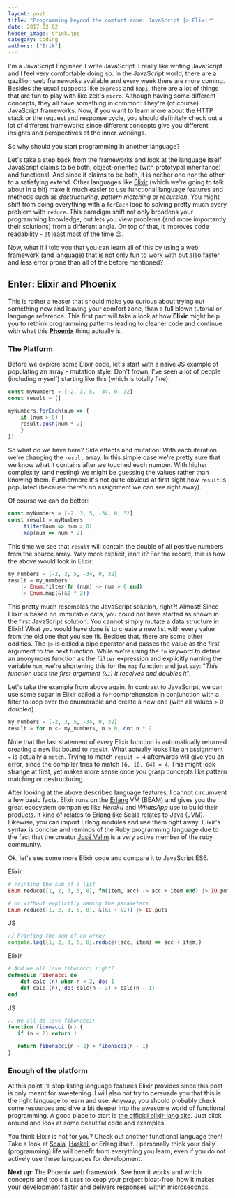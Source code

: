 ```yaml
---
layout: post
title: "Programming beyond the comfort zone: JavaScript |> Elixir"
date: 2017-02-02
header_image: drink.jpg
category: coding
authors: ["Erik"]
---
```


I'm a JavaScript Engineer.
I write JavaScript.
I really like writing JavaScript and I feel very comfortable doing so.
In the JavaScript world, there are a gazillion web frameworks available and every week there are more coming.
Besides the usual suspects like `express` and `hapi`, there are a lot of things that are fun to play with like zeit's `micro`.
Although having some different concepts, they all have something in common: They're (of course) JavaScript frameworks.
Now, if you want to learn more about the HTTP stack or the request and response cycle, you should definitely check out a lot of different frameworks since different concepts give you different insights and perspectives of the inner workings.

So why should you start programming in another language?

Let's take a step back from the frameworks and look at the language itself.
JavaScript claims to be both, object-oriented (with prototypal inheritance) and functional.
And since it claims to be both, it is neither one nor the other to a satisfying extend.
Other languages like [Elixir](http://elixir-lang.org/) (which we're going to talk about in a bit) make it much easier to use functional language features and methods such as *destructuring*, *pattern matching* or *recursion*.
You might shift from doing everything with a `forEach` loop to solving pretty much every problem with `reduce`.
This paradigm shift not only broadens your programming knowledge, but lets you view problems (and more importantly their solutions) from a different angle.
On top of that, it improves code readability - at least most of the time 😉.

Now, what if I told you that you can learn all of this by using a web framework (and language) that is not only fun to work with but also faster and less error prone than all of the before mentioned?

## Enter: Elixir and Phoenix

This is rather a teaser that should make you curious about trying out something new and leaving your comfort zone, than a full blown tutorial or language reference.
This first part will take a look at how **Elixir** might help you to rethink programming patterns leading to cleaner code and continue with what this [**Phoenix**](http://www.phoenixframework.org/) thing actually is.

### The Platform

Before we explore some Elixir code, let's start with a naive JS example of populating an array - mutation style.
Don't frown, I've seen a lot of people (including myself) starting like this (which is totally fine).

```js
const myNumbers = [-2, 3, 5, -34, 0, 32]
const result = []

myNumbers.forEach(num => {
    if (num > 0) {
    result.push(num * 2)
    }
})
```

So what do we have here? Side effects and mutation! With each iteration we're changing the `result` array. In this simple case we're pretty sure that we know what it contains after we touched each number. With higher complexity (and nesting) we might be guessing the values rather than knowing them. Furthermore it's not quite obvious at first sight how `result` is populated (because there's no assignment we can see right away).

Of course we can do better:

```js
const myNumbers = [-2, 3, 5, -34, 0, 32]
const result = myNumbers
    .filter(num => num > 0)
    .map(num => num * 2)
```

This time we see that `result` will contain the double of all positive numbers from the source array.
Way more explicit, isn't it?
For the record, this is how the above would look in Elixir:

```elixir
my_numbers = [-2, 3, 5, -34, 0, 32]
result = my_numbers
    |> Enum.filter(fn (num) -> num > 0 end)
    |> Enum.map(&(&1 * 2))
```

This pretty much resembles the JavaScript solution, right?!
Almost!
Since Elixir is based on immutable data, you could not have started as shown in the first JavaScript solution.
You cannot simply mutate a data structure in Elixir!
What you would have done is to create a new list with every value from the old one that you see fit.
Besides that, there are some other oddities.
The `|>` is called a pipe operator and passes the value as the first argument to the next function.
While we're using the `fn` keyword to define an anonymous function as the `filter` expression and explicitly naming the variable `num`, we're shortening this for the `map` function and just say: "*This function uses the first argument (`&1`) it receives and doubles it*".

Let's take the example from above again.
In contrast to JavaScript, we can use some sugar in Elixir called a `for` comprehension in conjunction with a filter to loop over the enumerable and create a new one (with all values > 0 doubled).

```elixir
my_numbers = [-2, 3, 5, -34, 0, 32]
result = for n <- my_numbers, n > 0, do: n * 2
```

Note that the last statement of every Elixir function is automatically returned creating a new list bound to `result`.
What actually looks like an assignment `=` is actually a `match`.
Trying to match `result = 4` afterwards will give you an error, since the compiler tries to match `[6, 10, 64] = 4`.
This might look strange at first, yet makes more sense once you grasp concepts like pattern matching or destructuring.

After looking at the above described language features, I cannot circumvent a few basic facts.
Elixir runs on the [Erlang](https://www.erlang.org/) VM (BEAM) and gives you the great ecosystem companies like *Heroku* and *WhatsApp* use to build their products.
It kind of relates to Erlang like Scala relates to Java (JVM).
Likewise, you can import Erlang modules and use them right away.
Elixir's syntax is concise and reminds of the Ruby programming language due to the fact that the creator [José Valim](https://github.com/josevalim) is a very active member of the ruby community.


Ok, let's see some more Elixir code and compare it to JavaScript ES6.

Elixir

```elixir
# Printing the sum of a list
Enum.reduce([1, 2, 3, 5, 8], fn(item, acc) -> acc + item end) |> IO.puts

# or without explicitly naming the parameters
Enum.reduce([1, 2, 3, 5, 8], &(&1 + &2)) |> IO.puts
```

JS

```js
// Printing the sum of an array
console.log([1, 2, 3, 5, 8].reduce((acc, item) => acc + item))
```

Elixir

```elixir
# And we all love fibonacci right?
defmodule Fibonacci do
    def calc (n) when n < 2, do: 1
    def calc (n), do: calc(n - 2) + calc(n - 1)
end
```
JS

```js
// We all do love fibonacci!
function fibonacci (n) {
   if (n < 2) return 1

   return fibonacci(n - 2) + fibonacci(n - 1)
}
```

### Enough of the platform

At this point I'll stop listing language features Elixir provides since this post is only meant for sweetening.
I will also not try to persuade you that this is the right language to learn and use.
Anyway, you should probably check some resources and dive a bit deeper into the awesome world of functional programming.
A good place to start is [the official elixir-lang site](http://elixir-lang.org/).
Just click around and look at some beautiful code and examples.

You think Elixir is not for you?
Check out another functional language then!
Take a look at [Scala](https://www.scala-lang.org/), [Haskell](https://www.haskell.org/) or Erlang itself.
I personally think your daily (programming) life will benefit from everything you learn, even if you do not actively use these languages for development.

**Next up**: The Phoenix web framework.
See how it works and which concepts and tools it uses to keep your project bloat-free, how it makes your development faster and delivers responses within microseconds.
